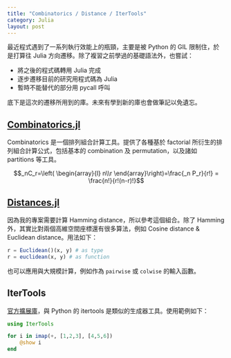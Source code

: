 ```yaml
---
title: "Combinatorics / Distance / IterTools"
category: Julia
layout: post
---
```


最近程式遇到了一系列執行效能上的瓶頸，主要是被 Python 的 GIL 限制住，於是打算往 Julia 方向遷移。除了複習之前學過的基礎語法外，也嘗試：

- 將之後的程式碼轉用 Julia 完成
- 逐步遷移目前的研究用程式碼為 Julia
- 暫時不能替代的部分用 pycall 呼叫

底下是這次的遷移所用到的庫。未來有學到新的庫也會做筆記以免遺忘。

## [Combinatorics.jl](https://github.com/JuliaMath/Combinatorics.jl)

Combinatorics 是一個排列組合計算工具。提供了各種基於 factorial 所衍生的排列組合計算公式，包括基本的 combination 及 permutation，以及諸如 partitions 等工具。

$$_nC_r=\left( \begin{array}{l} n\\r \end{array}\right)=\frac{_n P_r}{r!} = \frac{n!}{r!(n-r)!}$$

## [Distances.jl](https://github.com/JuliaStats/Distances.jl)

因為我的專案需要計算 Hamming distance，所以參考這個組合。除了 Hamming 外，其實比對兩個高維空間座標還有很多算法，例如 Cosine distance & Euclidean distance。用法如下：

```julia
r = Euclidean()(x, y) # as type
r = euclidean(x, y) # as function
```

也可以應用與大規模計算，例如作為 `pairwise` 或 `colwise` 的輸入函數。

## IterTools

[官方擴展庫](https://juliacollections.github.io/IterTools.jl/latest/)，與 Python 的 itertools 是類似的生成器工具。使用範例如下：

```Julia
using IterTools

for i in imap(+, [1,2,3], [4,5,6])
    @show i
end
```

